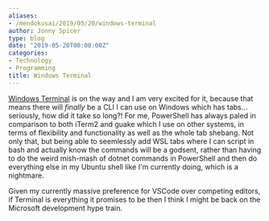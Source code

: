 ```yaml
---
aliases:
- /mendokusai/2019/05/20/windows-terminal
author: Jonny Spicer
type: blog
date: "2019-05-20T00:00:00Z"
categories:
- Technology
- Programming
title: Windows Terminal
---
```

[Windows Terminal](https://github.com/microsoft/terminal) is on the way and I am very excited for it, because that means
there will *finally* be a CLI I can use on Windows which has tabs... seriously, how did it take so long?! For me, PowerShell
has always paled in comparison to both iTerm2 and guake which I use on other systems, in terms of flexibility and functionality
as well as the whole tab shebang. Not only that, but being able to seemlessly add WSL tabs where I can script in bash and actually
know the commands will be a godsent, rather than having to do the weird mish-mash of dotnet commands in PowerShell and then do
everything else in my Ubuntu shell like I'm currently doing, which is a nightmare.

Given my currently massive preference for VSCode over competing editors, if Terminal is everything it promises to be then I think I might
be back on the Microsoft development hype train.
